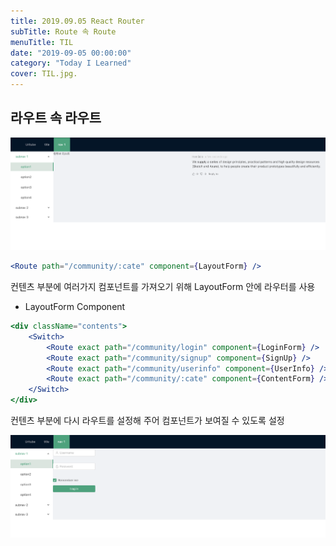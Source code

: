 ```yaml
---
title: 2019.09.05 React Router
subTitle: Route 속 Route
menuTitle: TIL
date: "2019-09-05 00:00:00"
category: "Today I Learned"
cover: TIL.jpg.
---
```


## 라우트 속 라우트

![index](index.jpg)

```jsx
<Route path="/community/:cate" component={LayoutForm} />
```

컨텐츠 부분에 여러가지 컴포넌트를 가져오기 위해 LayoutForm 안에 라우터를 사용

- LayoutForm Component

```jsx
<div className="contents">
	<Switch>
		<Route exact path="/community/login" component={LoginForm} />
		<Route exact path="/community/signup" component={SignUp} />
		<Route exact path="/community/userinfo" component={UserInfo} />
		<Route exact path="/community/:cate" component={ContentForm} />
	</Switch>
</div>
```

컨텐츠 부분에 다시 라우트를 설정해 주어 컴포넌트가 보여질 수 있도록 설정

![index1](index1.jpg)